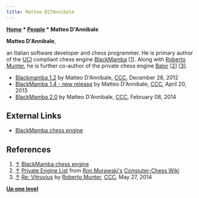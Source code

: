 ```yaml
---
title: Matteo D27Annibale
---
```

**[Home](Home "Home") \* [People](People "People") \* Matteo D'Annibale**


**Matteo D'Annibale**,  

an Italian software developer and chess programmer. 
He is primary author of the [UCI](UCI "UCI") compliant chess engine [BlackMamba](BlackMamba "BlackMamba") <a id="cite-note-1" href="#cite-ref-1">[1]</a>. 
Along with [Roberto Munter](Roberto_Munter "Roberto Munter"), he is further co-author of the private chess engine [Balor](index.php?title=Balor&action=edit&redlink=1 "Balor (page does not exist)") <a id="cite-note-2" href="#cite-ref-2">[2]</a> <a id="cite-note-3" href="#cite-ref-3">[3]</a>.






* [Blackmamba 1.2](http://www.talkchess.com/forum/viewtopic.php?p=499559) by Matteo D'Annibale, [CCC](CCC "CCC"), December 28, 2012
* [BlackMamba 1.4 - new release](http://www.talkchess.com/forum/viewtopic.php?t=47822) by Matteo D'Annibale, [CCC](CCC "CCC"), April 20, 2013
* [BlackMamba 2.0](http://www.talkchess.com/forum/viewtopic.php?t=51205) by Matteo D'Annibale, [CCC](CCC "CCC"), February 08, 2014


## External Links


* [BlackMamba chess engine](https://sites.google.com/site/mdannib/)


## References


1. <a id="cite-ref-1" href="#cite-note-1">↑</a> [BlackMamba chess engine](https://sites.google.com/site/mdannib/)
2. <a id="cite-ref-2" href="#cite-note-2">↑</a> [Private Engine List](http://computer-chess.org/doku.php?id=computer_chess:wiki:lists:private_engine_list)
from [Ron Murawski's](Ron_Murawski "Ron Murawski") [Computer-Chess Wiki](http://computer-chess.org/doku.php?id=home)
3. <a id="cite-ref-3" href="#cite-note-3">↑</a> [Re: Vitruvius](http://www.talkchess.com/forum3/viewtopic.php?f=2&t=52448&start=6) by [Roberto Munter](Roberto_Munter "Roberto Munter"), [CCC](CCC "CCC"), May 27, 2014

**[Up one level](People "People")**







 
